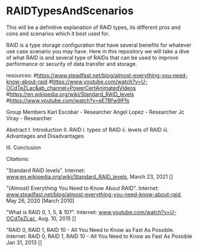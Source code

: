 # RAIDTypesAndScenarios

This will be a definitive explanation of RAID types, its different pros and cons and scenarios which it best used for.

RAID is a type storage configuration that have several benefits for whatever use case scenario you may have. Here in this repository we will take a dive of what
RAID is and several type of RAIDs that can be used to improve performance or security of data transfer and storage.



resources:
#https://www.steadfast.net/blog/almost-everything-you-need-know-about-raid
#https://www.youtube.com/watch?v=U-OCdTeZLac&ab_channel=PowerCertAnimatedVideos
#https://en.wikipedia.org/wiki/Standard_RAID_levels
#https://www.youtube.com/watch?v=eE7Bfw9lFfs

Group Members
Karl Escobar - Researcher
Angel Lopez - Researcher
Jc Viray - Researcher

Abstract
I. Introduction
II. RAID
	i. types of RAID
	ii. levels of RAID
	iii. Advantages and Disadvantages
	
III. Conclusion


Citations:

"Standard RAID levels". Internet: www.en.wikipedia.org/wiki/Standard_RAID_levels, March 23, 2021 []

"(Almost) Everything You Need to Know About RAID". Internet: www.steadfast.net/blog/almost-everything-you-need-know-about-raid, May 26, 2020 [March 2010]

"What is RAID 0, 1, 5, & 10?". Internet: www.youtube.com/watch?v=U-OCdTeZLac, Aug. 10, 2015 []

"RAID 0, RAID 1, RAID 10 - All You Need to Know as Fast As Possible. Internet: RAID 0, RAID 1, RAID 10 - All You Need to Know as Fast As Possible Jan 31, 2013 []




